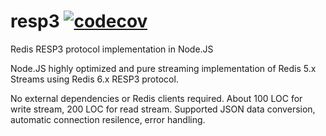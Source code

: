 # resp3 [![codecov](https://codecov.io/gh/tinovyatkin/resp3/branch/master/graph/badge.svg)](https://codecov.io/gh/tinovyatkin/resp3)
Redis RESP3 protocol implementation in Node.JS

Node.JS highly optimized and pure streaming implementation of Redis 5.x Streams using Redis 6.x RESP3 protocol.

No external dependencies or Redis clients required. About 100 LOC for write stream, 200 LOC for read stream. 
Supported JSON data conversion, automatic connection resilence, error handling.
